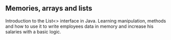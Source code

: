 ## Memories, arrays and lists

Introduction to the List<> interface in Java. Learning manipulation, methods and how to use it to write employees data in memory and increase his salaries with a basic logic.
